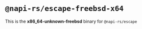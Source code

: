 # `@napi-rs/escape-freebsd-x64`

This is the **x86_64-unknown-freebsd** binary for `@napi-rs/escape`
